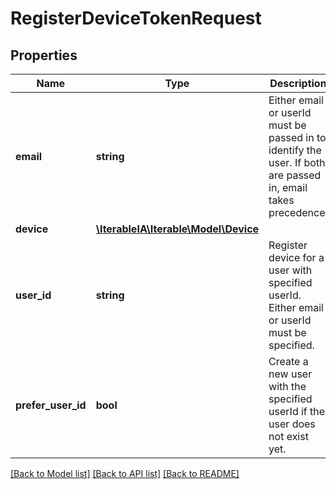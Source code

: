 # RegisterDeviceTokenRequest

## Properties
Name | Type | Description | Notes
------------ | ------------- | ------------- | -------------
**email** | **string** | Either email or userId must be passed in to identify the user. If both are passed in, email takes precedence. | [optional] 
**device** | [**\IterableIA\Iterable\Model\Device**](Device.md) |  | 
**user_id** | **string** | Register device for a user with specified userId. Either email or userId must be specified. | [optional] 
**prefer_user_id** | **bool** | Create a new user with the specified userId if the user does not exist yet. | [optional] 

[[Back to Model list]](../../README.md#documentation-for-models) [[Back to API list]](../../README.md#documentation-for-api-endpoints) [[Back to README]](../../README.md)

